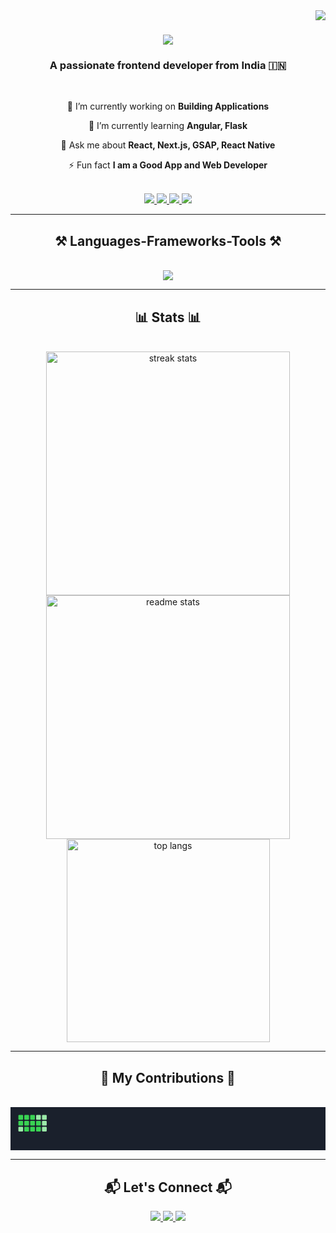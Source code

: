<img align="right" src="https://visitor-badge.laobi.icu/badge?page_id=ddensingh.ddensingh" />

<h1 align="center">
    <img src="https://readme-typing-svg.herokuapp.com/?font=Righteous&size=35&center=true&vCenter=true&width=500&height=70&duration=4000&lines=Hi+There!+👋;+I'm+Densingh!;" />
</h1>

<h3 align="center">A passionate frontend developer from India 🇮🇳</h3>

<br/>

<div align="center">
 
 🔭 I’m currently working on **Building Applications**
 
 🌱 I’m currently learning **Angular, Flask**

 💬 Ask me about **React, Next.js, GSAP, React Native**

 ⚡ Fun fact **I am a Good App and Web Developer**
</div>

<br/>

<div align="center">
  <a href="mailto:ddensingh18@gmail.com">
    <img src="https://img.shields.io/badge/Gmail-333333?style=for-the-badge&logo=gmail&logoColor=red" />
  </a>
  <a href="https://linkedin.com/in/densingh" target="_blank">
    <img src="https://img.shields.io/badge/LinkedIn-0077B5?style=for-the-badge&logo=linkedin&logoColor=white" target="_blank" />
  </a>
  <a href="https://profile-dya4e3w0b-densinghs-projects.vercel.app/" target="_blank">
     <img src="https://img.shields.io/badge/Portfolio-FF5722?style=for-the-badge&logo=todoist&logoColor=white" target="_blank" />
  </a>
  <a href="https://twitter.com/densingh" target="_blank">
    <img src="https://img.shields.io/badge/Twitter-1DA1F2?style=for-the-badge&logo=twitter&logoColor=white" />
  </a>
</div>

<hr/>

<h2 align="center">⚒️ Languages-Frameworks-Tools ⚒️</h2>
<br/>
<div align="center">
    <img src="https://skillicons.dev/icons?i=react,angular,html,css,bootstrap,tailwind,mui,js,ts,nodejs,express,firebase,mongodb,java,python,flask,git,docker,aws,figma" />
</div>

<hr/>

<h2 align="center">📊 Stats 📊</h2>
<br/>
<div align="center">
  <img width=390 src="https://github-readme-streak-stats.herokuapp.com/?user=ddensingh&count_private=true&theme=react&border_radius=10" alt="streak stats"/>
  <img width=390 src="https://github-readme-stats.vercel.app/api?username=ddensingh&count_private=true&show_icons=true&theme=react&rank_icon=github&border_radius=10" alt="readme stats" />
  <br/>
  <img width=325 align="center" src="https://github-readme-stats.vercel.app/api/top-langs/?username=ddensingh&hide=HTML&langs_count=8&layout=compact&theme=react&border_radius=10&size_weight=0.5&count_weight=0.5&exclude_repo=github-readme-stats" alt="top langs" />
</div>

<hr/>

<h2 align="center">🐍 My Contributions 🐍</h2>
<br/>
<div align="center">
  <svg width="800" height="110" viewBox="0 0 800 110" xmlns="http://www.w3.org/2000/svg">
    <!-- Background -->
    <rect width="800" height="110" fill="#1a202c" />
    <!-- Contributions -->
    <g transform="translate(20, 20)">
      <!-- Weeks -->
      <!-- Each row represents a week. Fill ~90% of the days with green squares -->
      <g transform="translate(0, 0)">
        <rect x="0" y="0" width="12" height="12" rx="2" fill="#39d353" />
        <rect x="15" y="0" width="12" height="12" rx="2" fill="#39d353" />
        <rect x="30" y="0" width="12" height="12" rx="2" fill="#39d353" />
        <rect x="45" y="0" width="12" height="12" rx="2" fill="#9be9a8" />
        <rect x="60" y="0" width="12" height="12" rx="2" fill="#9be9a8" />
      </g>
      <g transform="translate(0, 15)">
        <rect x="0" y="0" width="12" height="12" rx="2" fill="#39d353" />
        <rect x="15" y="0" width="12" height="12" rx="2" fill="#39d353" />
        <rect x="30" y="0" width="12" height="12" rx="2" fill="#39d353" />
        <rect x="45" y="0" width="12" height="12" rx="2" fill="#39d353" />
        <rect x="60" y="0" width="12" height="12" rx="2" fill="#9be9a8" />
      </g>
      <g transform="translate(0, 30)">
        <rect x="0" y="0" width="12" height="12" rx="2" fill="#9be9a8" />
        <rect x="15" y="0" width="12" height="12" rx="2" fill="#39d353" />
        <rect x="30" y="0" width="12" height="12" rx="2" fill="#39d353" />
        <rect x="45" y="0" width="12" height="12" rx="2" fill="#39d353" />
        <rect x="60" y="0" width="12" height="12" rx="2" fill="#9be9a8" />
      </g>
      <!-- Add more rows to represent additional weeks -->
    </g>
  </svg>
</div>


<hr/>

<h2 align="center">📬 Let's Connect 📬</h2>
<div align="center">
  <a href="https://profile-dya4e3w0b-densinghs-projects.vercel.app/" target="_blank">
     <img src="https://img.shields.io/badge/My%20Projects-FF5722?style=for-the-badge&logo=vercel&logoColor=white" />
  </a>
  <a href="https://soumyajitblogs.vercel.app/" target="_blank">
    <img src="https://img.shields.io/badge/My%20Blogs-4285F4?style=for-the-badge&logo=google&logoColor=white" />
  </a>
  <a href="mailto:ddensingh18@gmail.com">
    <img src="https://img.shields.io/badge/Email-0078D4?style=for-the-badge&logo=microsoftoutlook&logoColor=white" />
  </a>
</div>
